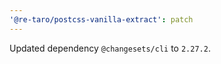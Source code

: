 ```yaml
---
'@re-taro/postcss-vanilla-extract': patch
---
```


Updated dependency `@changesets/cli` to `2.27.2`.
